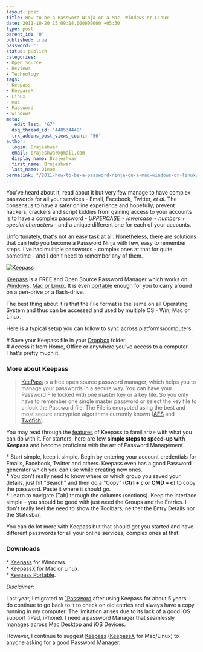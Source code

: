 ```yaml
---
layout: post
title: How to be a Password Ninja on a Mac, Windows or Linux
date: 2011-10-20 15:09:14.000000000 +05:30
type: post
parent_id: '0'
published: true
password: ''
status: publish
categories:
- Open Source
- Reviews
- Technology
tags:
- Keepass
- KeepassX
- Linux
- mac
- Password
- windows
meta:
  _edit_last: '67'
  dsq_thread_id: '448534449'
  trx_addons_post_views_count: '56'
author:
  login: Brajeshwar
  email: brajeshwar@gmail.com
  display_name: Brajeshwar
  first_name: Brajeshwar
  last_name: Oinam
permalink: "/2011/how-to-be-a-password-ninja-on-a-mac-windows-or-linux/"
---
```

<p>You've heard about it, read about it but very few manage to have complex passwords for all your services - Email, Facebook, Twitter, <em>et al</em>. The consensus to have a safer online experience and hopefully, prevent hackers, crackers and script kiddies from gaining access to your accounts is to have a complex password - <em>UPPERCASE + lowercase + numbers + special characters</em> - and a unique different one for each of your accounts.</p>
<p>Unfortunately, that's not an easy task at all. Nonetheless, there are solutions that can help you become a Password Ninja with few, easy to remember steps. I've had multiple passwords - complex ones at that for quite sometime - and I don't need to remember any of them.</p>
<p><!--more--></p>
<p><a href="http://keepass.info/"><img src="/static/2011/10/keepass.png" alt="Keepass" class="aligncenter" /></a></p>
<p><a href="http://keepass.info/">Keepass</a> is a FREE and Open Source Password Manager which works on <a href="http://keepass.info/">Windows</a>, <a href="http://www.keepassx.org/">Mac or Linux</a>. It is even <a href="http://portableapps.com/apps/utilities/keepass_portable">portable</a> enough for you to carry around on a pen-drive or a flash-drive.</p>
<p>The best thing about it is that the File format is the same on all Operating System and thus can be accessed and used by multiple OS - Win, Mac or Linux.</p>
<p>Here is a typical setup you can follow to sync across platforms/computers:</p>
<p># Save your Keepass file in your <a href="http://www.dropbox.com/">Dropbox</a> folder.<br />
# Access it from Home, Office or anywhere you've access to a computer. That's pretty much it.</p>
<h3>More about Keepass</h3>
<blockquote><p><a href="http://keepass.info/">KeePass</a> is a free open source password manager, which helps you to manage your passwords in a secure way. You can have your Password File locked with one master key or a key file. So you only have to remember one single master password or select the key file to unlock the Password file. The File is encrypted using the best and most secure encryption algorithms currently known (<a href="http://en.wikipedia.org/wiki/Advanced_Encryption_Standard">AES</a> and <a href="http://en.wikipedia.org/wiki/Twofish">Twofish</a>).</p></blockquote>
<p>You may read through the <a href="http://keepass.info/features.html">features</a> of Keepass to familiarize with what you can do with it. For starters, here are few <strong>simple steps to speed-up with Keepass</strong> and become proficient with the art of Password Management.</p>
<p>* Start simple, keep it simple. Begin by entering your account credentials for Emails, Facebook, Twitter and others. Keepass even has a good Password generator which you can use while creating new ones.<br />
* You don't really need to know where or which group you saved your details, just hit "Search" and then do a "Copy" (<strong>Ctrl + c or CMD + c</strong>) to copy the password. Paste it where it should go.<br />
* Learn to navigate (Tab) through the columns (sections). Keep the interface simple - you should be good with just need the Groups and the Entries. I don't really feel the need to show the Toolbars, neither the Entry Details nor the Statusbar.</p>
<p>You can do lot more with Keepass but that should get you started and have different passwords for all your online services, complex ones at that.</p>
<h3>Downloads</h3>
<p>* <a href="http://keepass.info/download.html">Keepass</a> for Windows.<br />
* <a href="http://www.keepassx.org/downloads/">KeepassX</a> for Mac or Linux.<br />
* <a href="http://portableapps.com/apps/utilities/keepass_portable">Keepass Portable</a>.</p>
<p><em>Disclaimer:</em></p>
<p>Last year, I migrated to <a href="http://agilebits.com/onepassword">1Password</a> after using Keepass for about 5 years. I do continue to go back to it to check on old entries and always have a copy running in my computer. The limitation arises due to its lack of a good iOS support (iPad, iPhone). I need a password Manager that seamlessly manages across Mac Desktop and iOS Devices.</p>
<p>However, I continue to suggest <a href="http://keepass.info/">Keepass</a> (<a href="http://www.keepassx.org/">KeepassX</a> for Mac/Linux) to anyone asking for a good Password Manager.</p>
